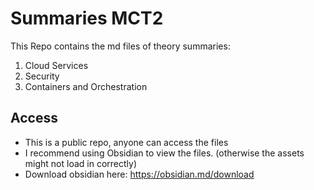 # Summaries MCT2
This Repo contains the md files of theory summaries:
1. Cloud Services
2. Security
3. Containers and Orchestration

## Access
- This is a public repo, anyone can access the files
- I recommend using Obsidian to view the files. (otherwise the assets might not load in correctly)
- Download obsidian here: https://obsidian.md/download
